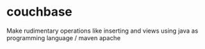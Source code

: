 couchbase
=========

Make rudimentary operations like inserting and views using java as programming language / maven apache
